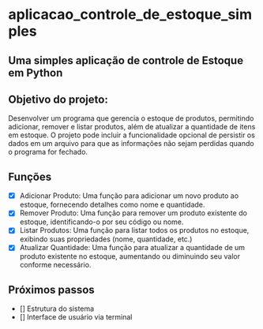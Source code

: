 # aplicacao_controle_de_estoque_simples

## Uma simples aplicação de controle de Estoque em Python


## Objetivo do projeto:
 Desenvolver um programa que gerencia o estoque de produtos, permitindo adicionar, remover e listar produtos,
além de atualizar a quantidade de itens em estoque. O projeto pode incluir a funcionalidade opcional de persistir
os dados em um arquivo para que as informações não sejam perdidas quando o programa for fechado.

## Funções

 - [X] Adicionar Produto: Uma função para adicionar um novo produto ao estoque, fornecendo detalhes como nome e 
   quantidade.
 - [X] Remover Produto: Uma função para remover um produto existente do estoque, identificando-o por seu código ou nome.
 - [X] Listar Produtos: Uma função para listar todos os produtos no estoque, exibindo suas propriedades 
     (nome, quantidade, etc.)
 - [X] Atualizar Quantidade: Uma função para atualizar a quantidade de um produto existente no estoque, aumentando 
      ou diminuindo seu valor conforme necessário.

## Próximos passos
  - [] Estrutura do sistema
  - [] Interface de usuário via terminal